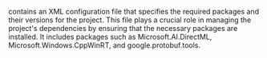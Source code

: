 contains an XML configuration file that specifies the required packages and their versions for the project. This file plays a crucial role in managing the project's dependencies by ensuring that the necessary packages are installed. It includes packages such as Microsoft.AI.DirectML, Microsoft.Windows.CppWinRT, and google.protobuf.tools.